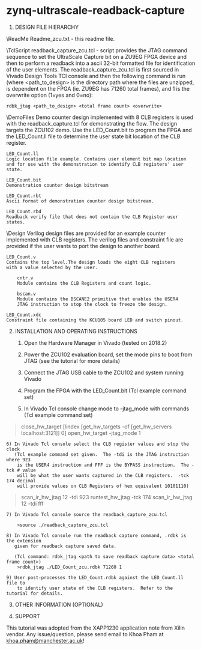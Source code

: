 # zynq-ultrascale-readback-capture
1. DESIGN FILE HIERARCHY

\ReadMe 
	Readme_zcu.txt - this readme file.


\TclScript 
	readback_capture_zcu.tcl - script provides the JTAG command sequence 
 	to set the UltraScale Capture bit on a ZU9EG FPGA device and then 
	to perform a readback into a ascii 32-bit formatted file for 
	identification of the user elements. The readback_capture_zcu.tcl is 
	first sourced in Vivado Design Tools TCl console and then the 
	following command is run (where <path_to_design> is the directory
	path where the files are unzipped, <total frame count> 
	is dependent on the FPGA (ie. ZU9EG has 71260 total frames), and 1 is 
	the overwrite option (1=yes and 0=no):

	rdbk_jtag <path_to_design> <total frame count> <overwrite> 


\DemoFiles
	Demo counter design implemented with 8 CLB registers is used with the 
	readback_capture.tcl for demonstrating the flow.  The design targets
	the ZCU102 demo.  Use the LED_Count.bit to program the FPGA and the
	LED_Count.ll file to determine the user state bit location of the 
	CLB register.    

	LED_Count.ll 
	Logic location file example. Contains user element bit map location
	and for use with the demonstration to identify CLB registers' user 
	state.

	LED_Count.bit
	Demonstration counter design bitstream  
 
	LED_Count.rbt
	Ascii format of demonstration counter design bitstream.

	LED_Count.rbd
	Readback verify file that does not contain the CLB Register user states.  
	


\Design 
	Verilog design files are provided for an example counter implemented
	with CLB registers. The verilog files and constraint file are provided 
	if the user wants to port the design to another board.  


	LED_Count.v 
	Contains the top level.The design loads the eight CLB registers
	with a value selected by the user. 

		cntr.v 
		Module contains the CLB Registers and count logic. 
	
		bscan.v
		Module contains the BSCANE2 primitive that enables the USER4
		JTAG instruction to stop the clock to freeze the design. 

	LED_Count.xdc
	Constraint file containing the KCU105 board LED and switch pinout.

	

2. INSTALLATION AND OPERATING INSTRUCTIONS 


	1) Open the Hardware Manager in Vivado (tested on 2018.2)

	2) Power the ZCU102 evaluation board, set the mode pins to boot from JTAG (see the tutorial for more details)

	3) Connect the JTAG USB cable to the ZCU102 and system running Vivado

	4) Program the FPGA with the LED_Count.bit (Tcl example command set)
	
	5) In Vivado Tcl console change mode to -jtag_mode with commands (Tcl example command set)
>close_hw_target [lindex [get_hw_targets -of [get_hw_servers localhost:3121]] 0]
>open_hw_target -jtag_mode 1
		
	6) In Vivado Tcl console select the CLB register values and stop the clock 
	   (Tcl example command set given.  The -tdi is the JTAG instruction where 923 
	    is the USER4 instruction and FFF is the BYPASS instruction.  The -tck # value 
	    will be what the user wants captured in the CLB registers.  -tck 174 decimal
	    will provide values on CLB Registers of hex equivalent 10101110)  

>scan_ir_hw_jtag 12 -tdi 923
>runtest_hw_jtag -tck 174
>scan_ir_hw_jtag 12 -tdi fff
		

	7) In Vivado Tcl console source the readback_capture_zcu.tcl

		>source ./readback_capture_zcu.tcl

	8) In Vivado Tcl console run the readback capture command, .rdbk is the extension 
	   given for readback capture saved data. 

	   (Tcl command: rdbk_jtag <path to save readback capture data> <total frame count>)
		>rdbk_jtag ./LED_Count_zcu.rdbk 71260 1

	9) User post-processes the LED_Count.rdbk against the LED_Count.ll file to 
	    to identify user state of the CLB registers.  Refer to the tutorial for details.
 


3. OTHER INFORMATION (OPTIONAL) 


4. SUPPORT

This tutorial was adopted from the XAPP1230 application note from Xilin vendor.
Any issue/question, please send email to Khoa Pham at khoa.pham@manchester.ac.uk!